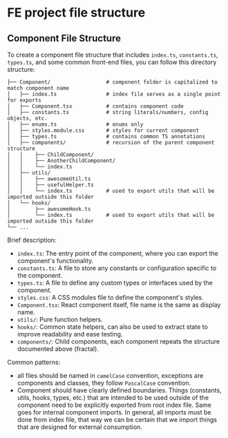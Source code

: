 # FE project file structure

## Component File Structure

To create a component file structure that includes `index.ts`, `constants.ts`, `types.ts`, and some common front-end files, you can follow this directory structure:

```
├── Component/                  # component folder is capitalized to match component name
│   ├── index.ts                # index file serves as a single point for exports
│   ├── Component.tsx           # contains component code
│   ├── constants.ts            # string literals/numbers, config objects, etc.
│   ├── enums.ts                # enums only
│   ├── styles.module.css       # styles for current component
│   ├── types.ts                # contains common TS annotations
│   ├── components/             # recursion of the parent component structure
│   │    ├── ChildComponent/
│   │    ├── AnotherChildComponent/
│   │    └── index.ts
│   ├── utils/
│   │    ├── awesomeUtil.ts
│   │    ├── usefulHelper.ts
│   │    └── index.ts           # used to export utils that will be imported outside this folder
│   └── hooks/
│        ├── awesomeHook.ts
│        └── index.ts           # used to export utils that will be imported outside this folder
└── ...
```

Brief description:

- `index.ts`: The entry point of the component, where you can export the component's functionality.
- `constants.ts`: A file to store any constants or configuration specific to the component.
- `types.ts`: A file to define any custom types or interfaces used by the component.
- `styles.css`: A CSS modules file to define the component's styles.
- `Component.tsx`: React component itself, file name is the same as display name.
- `utils/`: Pure function helpers.
- `hooks/`: Common state helpers, can also be used to extract state to improve readability and ease testing.
- `components/`: Child components, each component repeats the structure documented above (fractal).

Common patterns:

- all files should be named in `camelCase` convention, exceptions are components and classes, they follow `PascalCase` convention.
- Component should have clearly defined boundaries. Things (constants, utils, hooks, types, etc.) that are intended to be used outside of the component need to be explicitly exported from root index file. Same goes for internal component imports. In general, all imports must be done from index file, that way we can be certain that we import things that are designed for external consumption.
